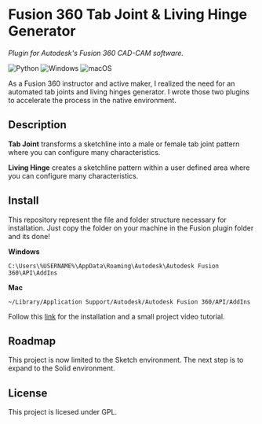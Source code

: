 # Fusion 360 Tab Joint & Living Hinge Generator 

*Plugin for Autodesk's Fusion 360 CAD-CAM software.*

![Python](https://img.shields.io/badge/python-3670A0?style=for-the-badge&logo=python&logoColor=ffdd54) ![Windows](https://img.shields.io/badge/Windows-0078D6?style=for-the-badge&logo=windows&logoColor=white) ![macOS](https://img.shields.io/badge/mac%20os-000000?style=for-the-badge&logo=macos&logoColor=F0F0F0)

As a Fusion 360 instructor and active maker, I realized the need for an automated tab joints and living hinges generator. I wrote those two plugins to accelerate the process in the native environment.

## Description

**Tab Joint** transforms a sketchline into a male or female tab joint pattern where you can configure many characteristics.

**Living Hinge** creates a sketchline pattern within a user defined area where you can configure many characteristics.


## Install

This repository represent the file and folder structure necessary for installation. Just copy the folder on your machine in the Fusion plugin folder and its done! 

**Windows**
```
C:\Users\%USERNAME%\AppData\Roaming\Autodesk\Autodesk Fusion 360\API\AddIns
```
**Mac**
```
~/Library/Application Support/Autodesk/Autodesk Fusion 360/API/AddIns
```
Follow this [link](https://blogs.discovery.edu.hk/aap/tabs-and-living-hinge-plugin/) for the installation and a small project video tutorial. 

## Roadmap
This project is now limited to the Sketch environment. The next step is to expand to the Solid environment.

## License

This project is licesed under GPL.





